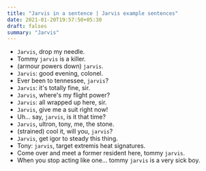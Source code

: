 ```yaml
---
title: "Jarvis in a sentence | Jarvis example sentences"
date: 2021-01-20T19:57:50+05:30
draft: falses
summary: "Jarvis"
---
```

- `Jarvis`, drop my needle.
- Tommy `jarvis` is a killer.
- (armour powers down) `jarvis`.
- `Jarvis`: good evening, colonel.
- Ever been to tennessee, `jarvis`?
- `Jarvis`: it's totally fine, sir.
- `Jarvis`, where's my flight power?
- `Jarvis`: all wrapped up here, sir.
- `Jarvis`, give me a suit right now!
- Uh... say, `jarvis`, is it that time?
- `Jarvis`, ultron, tony, me, the stone.
- (strained) cool it, will you, `jarvis`?
- `Jarvis`, get igor to steady this thing.
- Tony: `jarvis`, target extremis heat signatures.
- Come over and meet a former resident here, tommy `jarvis`.
- When you stop acting like one... tommy `jarvis` is a very sick boy.
                 

